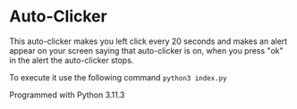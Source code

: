 # Auto-Clicker

This auto-clicker makes you left click every 20 seconds and makes an alert appear on your screen saying that auto-clicker is on, when you press "ok" in the alert the auto-clicker stops.

To execute it use the following command ``python3 index.py``

Programmed with Python 3.11.3
